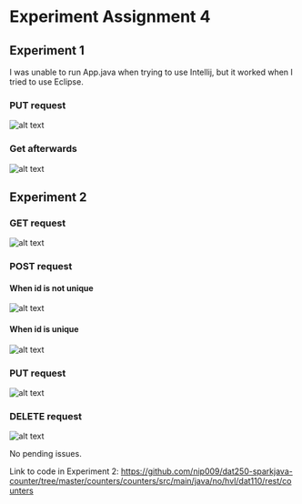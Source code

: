 # Experiment Assignment 4 #

## Experiment 1 ##

I was unable to run App.java when trying to use Intellij, but it worked when I tried to use Eclipse.


### PUT request ###

![alt text](https://github.com/nip009/DAT250-ExpAssignments/blob/master/expass4-pictures/exp1put.jpg)


### Get afterwards ###

![alt text](https://github.com/nip009/DAT250-ExpAssignments/blob/master/expass4-pictures/exp1get.jpg)


## Experiment 2 ##

### GET request ###

![alt text](https://github.com/nip009/DAT250-ExpAssignments/blob/master/expass4-pictures/exp2_get.PNG)

### POST request ###

#### When id is not unique ####

![alt text](https://github.com/nip009/DAT250-ExpAssignments/blob/master/expass4-pictures/exp2_post_unique_id.PNG)

#### When id is unique ####

![alt text](https://github.com/nip009/DAT250-ExpAssignments/blob/master/expass4-pictures/exp2_post_success.PNG)

### PUT request ###

![alt text](https://github.com/nip009/DAT250-ExpAssignments/blob/master/expass4-pictures/exp2_put.PNG)

### DELETE request ###

![alt text](https://github.com/nip009/DAT250-ExpAssignments/blob/master/expass4-pictures/exp2_delete.PNG)


No pending issues.

Link to code in Experiment 2:
https://github.com/nip009/dat250-sparkjava-counter/tree/master/counters/counters/src/main/java/no/hvl/dat110/rest/counters
